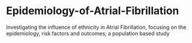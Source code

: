 # Epidemiology-of-Atrial-Fibrillation
Investigating the influence of ethnicity in Atrial Fibrillation, focusing on the epidemiology, risk factors and outcomes; a population based study
